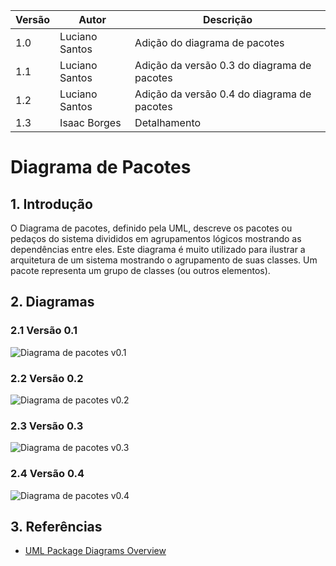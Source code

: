 |Versão|Autor|Descrição|
|------|-----|---------|
|1.0|Luciano Santos|Adição do diagrama de pacotes|
|1.1|Luciano Santos|Adição da  versão 0.3 do diagrama de pacotes|
|1.2|Luciano Santos|Adição da  versão 0.4 do diagrama de pacotes|
|1.3|Isaac Borges|Detalhamento|

# Diagrama de Pacotes

## 1. Introdução
O Diagrama de pacotes, definido pela UML, descreve os pacotes ou pedaços do sistema divididos em agrupamentos lógicos mostrando as dependências entre eles. Este diagrama é muito utilizado para ilustrar a arquitetura de um sistema mostrando o agrupamento de suas classes. Um pacote representa um grupo de classes (ou outros elementos).

## 2. Diagramas

### 2.1 Versão 0.1

![Diagrama de pacotes v0.1](https://i.imgur.com/oxrEYie.png)


### 2.2 Versão 0.2

![Diagrama de pacotes v0.2](https://i.imgur.com/hIGukUR.png)

### 2.3 Versão 0.3
![Diagrama de pacotes v0.3](https://i.ibb.co/8mnb25n/package-Diagram-v0-3.png)

### 2.4 Versão 0.4
![Diagrama de pacotes v0.4](https://i.ibb.co/7YyqbLj/package-Diagram-v0-4.png)


## 3. Referências

 - [UML Package Diagrams Overview](https://www.uml-diagrams.org/package-diagrams-overview.html)
